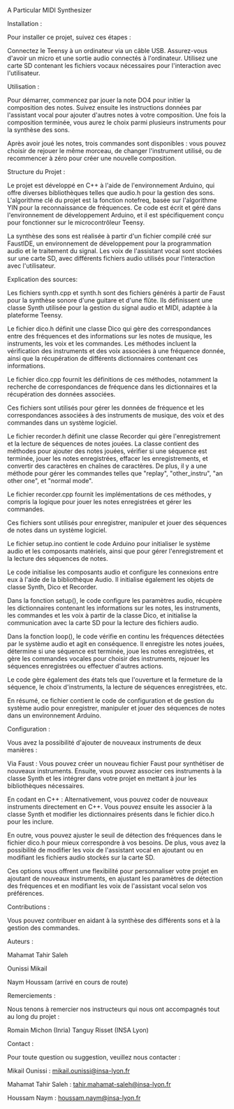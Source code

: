 A Particular MIDI Synthesizer

Installation :

Pour installer ce projet, suivez ces étapes :

Connectez le Teensy à un ordinateur via un câble USB.
Assurez-vous d'avoir un micro et une sortie audio connectés à l'ordinateur.
Utilisez une carte SD contenant les fichiers vocaux nécessaires pour l'interaction avec l'utilisateur.

Utilisation :

Pour démarrer, commencez par jouer la note DO4 pour initier la composition des notes. Suivez ensuite les instructions données par l'assistant vocal pour ajouter d'autres notes à votre composition. Une fois la composition terminée, vous aurez le choix parmi plusieurs instruments pour la synthèse des sons.

Après avoir joué les notes, trois commandes sont disponibles : vous pouvez choisir de rejouer le même morceau, de changer l'instrument utilisé, ou de recommencer à zéro pour créer une nouvelle composition.

Structure du Projet :

Le projet est développé en C++ à l'aide de l'environnement Arduino, qui offre diverses bibliothèques telles que audio.h pour la gestion des sons. L'algorithme clé du projet est la fonction notefreq, basée sur l'algorithme YIN pour la reconnaissance de fréquences. Ce code est écrit et géré dans l'environnement de développement Arduino, et il est spécifiquement conçu pour fonctionner sur le microcontrôleur Teensy.

La synthèse des sons est réalisée à partir d'un fichier compilé créé sur FaustIDE, un environnement de développement pour la programmation audio et le traitement du signal. Les voix de l'assistant vocal sont stockées sur une carte SD, avec différents fichiers audio utilisés pour l'interaction avec l'utilisateur.

Explication des sources: 

Les fichiers synth.cpp et synth.h sont des fichiers générés à partir de Faust pour la synthèse sonore d'une guitare et d'une flûte. Ils définissent une classe Synth utilisée pour la gestion du signal audio et MIDI, adaptée à la plateforme Teensy.

Le fichier dico.h définit une classe Dico qui gère des correspondances entre des fréquences et des informations sur les notes de musique, les instruments, les voix et les commandes. Les méthodes incluent la vérification des instruments et des voix associées à une fréquence donnée, ainsi que la récupération de différents dictionnaires contenant ces informations.

Le fichier dico.cpp fournit les définitions de ces méthodes, notamment la recherche de correspondances de fréquence dans les dictionnaires et la récupération des données associées.

Ces fichiers sont utilisés pour gérer les données de fréquence et les correspondances associées à des instruments de musique, des voix et des commandes dans un système logiciel.


Le fichier recorder.h définit une classe Recorder qui gère l'enregistrement et la lecture de séquences de notes jouées. La classe contient des méthodes pour ajouter des notes jouées, vérifier si une séquence est terminée, jouer les notes enregistrées, effacer les enregistrements, et convertir des caractères en chaînes de caractères. De plus, il y a une méthode pour gérer les commandes telles que "replay", "other_instru", "an other one", et "normal mode".

Le fichier recorder.cpp fournit les implémentations de ces méthodes, y compris la logique pour jouer les notes enregistrées et gérer les commandes.

Ces fichiers sont utilisés pour enregistrer, manipuler et jouer des séquences de notes dans un système logiciel.

Le fichier setup.ino contient le code Arduino pour initialiser le système audio et les composants matériels, ainsi que pour gérer l'enregistrement et la lecture des séquences de notes.

Le code initialise les composants audio et configure les connexions entre eux à l'aide de la bibliothèque Audio. Il initialise également les objets de classe Synth, Dico et Recorder.

Dans la fonction setup(), le code configure les paramètres audio, récupère les dictionnaires contenant les informations sur les notes, les instruments, les commandes et les voix à partir de la classe Dico, et initialise la communication avec la carte SD pour la lecture des fichiers audio.

Dans la fonction loop(), le code vérifie en continu les fréquences détectées par le système audio et agit en conséquence. Il enregistre les notes jouées, détermine si une séquence est terminée, joue les notes enregistrées, et gère les commandes vocales pour choisir des instruments, rejouer les séquences enregistrées ou effectuer d'autres actions.

Le code gère également des états tels que l'ouverture et la fermeture de la séquence, le choix d'instruments, la lecture de séquences enregistrées, etc.

En résumé, ce fichier contient le code de configuration et de gestion du système audio pour enregistrer, manipuler et jouer des séquences de notes dans un environnement Arduino.

Configuration :

Vous avez la possibilité d'ajouter de nouveaux instruments de deux manières :

Via Faust : Vous pouvez créer un nouveau fichier Faust pour synthétiser de nouveaux instruments. Ensuite, vous pouvez associer ces instruments à la classe Synth et les intégrer dans votre projet en mettant à jour les bibliothèques nécessaires.

En codant en C++ : Alternativement, vous pouvez coder de nouveaux instruments directement en C++. Vous pouvez ensuite les associer à la classe Synth et modifier les dictionnaires présents dans le fichier dico.h pour les inclure.

En outre, vous pouvez ajuster le seuil de détection des fréquences dans le fichier dico.h pour mieux correspondre à vos besoins. De plus, vous avez la possibilité de modifier les voix de l'assistant vocal en ajoutant ou en modifiant les fichiers audio stockés sur la carte SD.

Ces options vous offrent une flexibilité pour personnaliser votre projet en ajoutant de nouveaux instruments, en ajustant les paramètres de détection des fréquences et en modifiant les voix de l'assistant vocal selon vos préférences.

Contributions :

Vous pouvez contribuer en aidant à la synthèse des différents sons et à la gestion des commandes.

Auteurs :

Mahamat Tahir Saleh

Ounissi Mikail

Naym Houssam (arrivé en cours de route)

Remerciements :

Nous tenons à remercier nos instructeurs qui nous ont accompagnés tout au long du projet :

Romain Michon (Inria)
Tanguy Risset (INSA Lyon)

Contact :

Pour toute question ou suggestion, veuillez nous contacter :

Mikail Ounissi : mikail.ounissi@insa-lyon.fr

Mahamat Tahir Saleh : tahir.mahamat-saleh@insa-lyon.fr

Houssam Naym : houssam.naym@insa-lyon.fr
